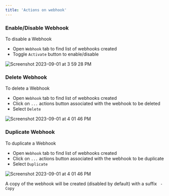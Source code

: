 ```yaml
---
title: 'Actions on webhook'
---
```


### Enable/Disable Webhook

To disable a Webhook
- Open `Webhook` tab to find list of webhooks created
- Toggle `Activate` button to enable/disable

![Screenshot 2023-09-01 at 3 59 28 PM](https://github.com/nocodb/nocodb/assets/86527202/c62cca12-6164-46a8-87e5-179d28c989b6)


### Delete Webhook

To delete a Webhook
- Open `Webhook` tab to find list of webhooks created
- Click on `...` actions button associated with the webhook to be deleted
- Select `Delete`

![Screenshot 2023-09-01 at 4 01 46 PM](https://github.com/nocodb/nocodb/assets/86527202/23a8aec1-ba29-4be4-8143-f3c94198a88c)


### Duplicate Webhook

To duplicate a Webhook
- Open `Webhook` tab to find list of webhooks created
- Click on `...` actions button associated with the webhook to be duplicate
- Select `Duplicate`

![Screenshot 2023-09-01 at 4 01 46 PM](https://github.com/nocodb/nocodb/assets/86527202/23a8aec1-ba29-4be4-8143-f3c94198a88c)

A copy of the webhook will be created (disabled by default) with a suffix ` - Copy`


